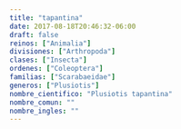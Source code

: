 ```yaml
---
title: "tapantina"
date: 2017-08-18T20:46:32-06:00
draft: false
reinos: ["Animalia"]
divisiones: ["Arthropoda"]
clases: ["Insecta"]
ordenes: ["Coleoptera"]
familias: ["Scarabaeidae"]
generos: ["Plusiotis"]
nombre_cientifico: "Plusiotis tapantina"
nombre_comun: ""
nombre_ingles: ""
---
```

